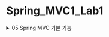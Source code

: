 # Spring_MVC1_Lab1

<details>
<summary>05 Spring MVC 기본 기능 </summary>
<div markdown="1">

## 프로젝트 생성
- packaging에서 Jar와 War의 차이
  - Jar: 내장 서버를 사용(톰캣) webapp 경로 사용하지 않음. 내장 서버 사용에 최적화 되어 있다. 요즈음은 주로 Jar사용
  - War: 내장 서버도 사용 가능하지만 주로 외부 서버에 빌드 파일을 올릴 때 사용

## Logging
- 로그에 대해 간단히 알아보자
- 이제 sout이 아닌 별도의 로깅 라이브러리를 사용하여 로그를 출력할 것
- 참고로 로그 관련 라이브러리도 많고, 깊게 들어가면 끝이 없기에 최소한의 사용 방법만 알아보자

### 로깅 라이브러리
- 스프링 부트 라이브러리를 사용하면 스프링 부트 로깅 라이브러리가 함께 포함된다.
- 스프링 부트 로깅 라이브러리는 기본으로 다음 로깅 라이브러리를 사용
  - SLF4J
  - Logback
- 여러 로그 라이브러리를 통합하여 (어댑터 패턴 등등) 사용할 수 있도록 인터페이스로 제공하는 것이 SLF4J
- Logback은 로그 라이브러리 (구현체) 실무에서 Logback 많이 사용한다

### 로그 선언, 호출

```java
package hello.springmvc.basic;

import lombok.extern.slf4j.Slf4j;
import org.springframework.web.bind.annotation.RequestMapping;
import org.springframework.web.bind.annotation.RestController;

@Slf4j
@RestController
public class LogTestController {

//    private final Logger log = LoggerFactory.getLogger(getClass());

    @RequestMapping("/log-test")
    public String logTest() {
        String name = "Spring";
        System.out.println("name = " + name);
        log.trace("trace log=" + name); //이렇게 쓰면 안된다 출력 안할 건데 선연산이 들어가버림
        log.debug("debug log={}", name);
        log.info("info log={}", name);
        log.warn("warn log={}", name);
        log.error("error log={}", name);

        log.info("info log={}", name);

        return "ok";
    }
}

```

- @RestController
  - @Controller는 반환 값이 String이면 뷰 이름으로 인식되어 뷰를 찾고 뷰가 렌더링 됨
  - @RestController는 반환 값으로 뷰를 찾는 것이 아니라 HTTP 메시지 바디에 바로 입력
  - @ResponseBody와 관련 있는데 뒤에서 더 자세히 볼 것임
- 로그의 출력 내용
  - 시간, 로그 레벨, 프로세스 ID, 쓰레드 명, 클래스 명, 로그 메시지
- 로그 레벨은 다음과 같다.
  - TRACE > DEBUG > INFO > WARN > ERROR
  - 로그 레벨 설정을 변경하며 노출 시킬 로그 레벨을 정할 수 있다.
  - 보통 개발 서버는 debug이상으로 심각한 로그를 출력
  - 운영 서버는 info 출력
- @Slf4j로 로그 선언 부분을 대체 할 수 있다. (롬복이 대신 써준다)

### 올바른 로그 사용법
- 선연산이 되지 않게 하자 
- log.debug("data=" + data)
  - 위와 같이 써도 로그 출력은 올바로 됨 하지만 debug로그를 노출시키지 않을 예정임에도 파라미터 연산이 먼저되어 서버의 자원을 잡아먹는다
  - 이렇게 쓰면 혼난다.
  - 다음과 같이 쓰자 log.debug("data = {}", data)
  - {}가 서식지정자 마냥 치환된다.

### 로그 사용시 장점
- 쓰레드 정보, 클래스 이름 같은 부가 정보를 함께 볼 수 있고 출력 모양을 조정 간으
- 로그 레벨에 따라 노출여부를 결정 가능
- 콘솔에만 아니라 파일, 네트워크 등 로그를 별도의 위치에 남길 수도 있음
- 특히 파일로 남길 때는 일별 특정 용량에 따라 로그를 분할하는 것도 가능
- 성능도 sout보다 파워풀하다 (내부 버퍼링, 멀티 쓰레드 등등)

## MappingController
- 몇가지를 짚고 코드로 넘어가서 url에 따라 컨트롤러가 매핑되어 동작하는 여러가지 방식을 체크하자
- 첫번째
  - /hello-basic
  - /hello-basic/
  - 스프링 부트 3.0이전은 위의 두 url을 다른 url로 인식
  - 스프링 부트 3.0이후에는 다른 url로 인식
- 두번째
  - @RequestMapping에 method 속성으로 HTTP 메서드를 지정하지 않으면 HTTP 메서드와 무관하게 호출
  - 모두 허용한다.
- 이제 본격적으로 코드를 보자 

```java
package hello.springmvc.basic.requestmapping;

import org.slf4j.Logger;
import org.slf4j.LoggerFactory;
import org.springframework.http.MediaType;
import org.springframework.web.bind.annotation.*;

@RestController
public class MappingController {

    private Logger log = LoggerFactory.getLogger(getClass());

    //배열 형태도 가능 배열안에 있는 url에 컨트롤러 메서드를 매핑시킨다 
    //모든 형태의 메서드를 허용하지 않고 특정 형태만 허용하도록 method를 한정할 수 있다 
    @RequestMapping(value = {"/hello-basic", "/hello-go"}, method = RequestMethod.GET)
    public String helloBasic() {
        log.info("helloBasic");
        return "ok";
    }

    /**
     * 편리한 축약 애노테이션 (코드 보기)
     * 애노테이션을 살펴보면 우리가 써야할 코드를 대신 써주는 것을 확인 가능 
     * 편리한 축약이라고 표현한 이유 
     * @return
     * @GetMapping
     * @PostMapping
     * @PutMapping
     * @DeleteMapping
     * @PatchMapping
     */
    @GetMapping("/mapping-get-v2")
    public String mappingGetv2() {
        log.info("mapping-get-v2");
        return "ok";
    }

    /**
     * PathVariable 사용
     * 변수명이 같으면 생략 가능
     *
     * @PathVariable("userId") String data
     * @PathVariable String userId
     * @PathVariable("userId") String userId -> @PathVariable userId
     * /mapping/userA
     * url 자체에 값이 들어있는 형태
     * 경로 변수, pathVariable
     * 이거 진짜 많이 사용
     */
    @GetMapping("/mapping/{userId}")
    public String mappingPath(@PathVariable("userId") String data) {
        log.info("mappingPath userId={}", data);
        return "ok";
    }

    /**
     * PathVariable 사용 다중
     *
     * @param userId
     * @param orderId
     * @return
     */
    @GetMapping("/mapping/users/{userId}/orders/{orderId}")
    public String mappingPath(@PathVariable String userId, @PathVariable String orderId) {
        log.info("mappingPath userId={}, orderId={}", userId, orderId);
        return "ok";
    }

    /**
     * 파라미터로 추가 매핑
     * 특정 파라미터 정보가 있으면 호출 되는 메서드 만들기
     * params="mode",
     * params="!mode"
     * params="mode=debug"
     * params="mode!=debug"
     * params = {"mode=debug","data=good}
     * @return
     * 애노테이션에 들어있는 파라미터가 요청에 포함되어 있을 경우에만 메서드가 호출된다
     * mode=debug를 url에서 빼면 메서드 호출 안됨
     */
    @GetMapping(value = "/mapping-param", params = "mode=debug")
    public String mappingParam() {
        log.info("mappingParam");
        return "ok";
    }

    /**
     * 특정 헤더로 추가 매핑
     * 요청의 헤더에 mode=debug가 있어야 메서드가 호출된다.
     * headers="mode",
     * headers="!mode"
     * headers="mode=debug"
     * headers="mode!=debug" (! = )
     */
    @GetMapping(value = "/mapping-header", headers = "mode=debug")
    public String mappingHeader() {
        log.info("mappingHeader");
        return "ok";
    }

    /**
     * Content-Type 헤더 기반 추가 매핑 Media Type
     * consumes="application/json"
     * consumes="!application/json"
     * consumes="application/*"
     * consumes="*\/*"
     * MediaType.APPLICATION_JSON_VALUE
     */
    @PostMapping(value = "/mapping-consume", consumes = MediaType.APPLICATION_JSON_VALUE)
    public String mappingConsumes() {
        log.info("mappingConsumes");
        return "ok";
    }

    /**
     * Accept 헤더 기반 Media Type
     * 클라이언트가 요청할 때 나는 이런 데이터를 받아들일 수 있다고 헤더 정보를 남기면 그에 따라 추가적인 매핑을 하는 것
     * Accept는 클라이언트가 받아들일 수 있는,
     * produce는 서버가 반환하는 타입
     * produces = "text/html"
     * produces = "!text/html"
     * produces = "text/*"
     * produces = "*\/*"
     * MediaType.TEXT_HTML_VALUE
     */
    @PostMapping(value = "/mapping-produce", produces = MediaType.TEXT_HTML_VALUE)
    public String mappingProduces() {
        log.info("mappingProduces");
        return "ok";
    }
}

```

## 요청 매핑 -API 예시
- 회원 관리를 HTTP API로 만든다 생각하고 매핑을 어떻게 하는지 알아보자
```java
package hello.springmvc.basic.requestmapping;

import org.springframework.web.bind.annotation.*;

/**
 * 회원 목록 조회: GET /users
 * 회원 등록: POST /users
 * 회원 조회: GET /users/{userId}
 * 회원 수정: PATCH /users/{userId}
 * 회원 삭제: DELETE /users/{userId}
 */
@RequestMapping("/mapping/users") //리소스 계층화
@RestController
public class MappingClassController {

  public String user() {
    return "get users";
  }

  public String addUser() {
    return "post user";
  }

  @GetMapping("/{userId}")
  public String findUser(@PathVariable String userId) {
    return "get userId=" + userId;
  }

  @PatchMapping("/{userId}")
  public String update(@PathVariable String userId) {
    return "update userId=" + userId;
  }

  @DeleteMapping("/{userId}")
  public String deleteUser(@PathVariable String userId) {
    return "delete userId=" + userId;
  }


}
 
```

- 같은 url name도 http메서드에 따라 다르게 매핑되는 것을 확인 가능
- 클래스레벨 url과 메서드 레벨 url을 통해 자원의 계층화 가능 
- 보기 쉽고 쓰기 쉽다 
- 매핑 방법을 이해했으니 이제부터 HTTP 요청이 보내는 데이터들을 스프링 MVC로 어떻게 조회하는지 알아보자

## HTTP 요청 - 기본, 헤더 조회
- 애노테이션 기반의 스프링 컨트롤러는 다양한 파라미터를 지원한다.
- 이번 시간에는 HTTP 헤더 정보를 조회하는 방법을 알아보자

### RequestHeaderController
```java
package hello.springmvc.basic.request;

import jakarta.servlet.http.HttpServletRequest;
import jakarta.servlet.http.HttpServletResponse;
import lombok.extern.slf4j.Slf4j;
import org.springframework.http.HttpMethod;
import org.springframework.util.MultiValueMap;
import org.springframework.web.bind.annotation.CookieValue;
import org.springframework.web.bind.annotation.RequestHeader;
import org.springframework.web.bind.annotation.RequestMapping;
import org.springframework.web.bind.annotation.RestController;

import java.util.Locale;

@Slf4j
@RestController
public class RequestHeaderController {

  //스프링 애노테이션 기반 컨트롤러는 다양한 파라미터를 지원한다.
  @RequestMapping("/headers")
  public String headers(HttpServletRequest request,
                        HttpServletResponse response,
                        HttpMethod httpMethod, //GET, POST, DELETE 등등
                        Locale locale, //언어 정보
                        @RequestHeader MultiValueMap<String,String> headerMap, //헤더를 한번에 다 받는다. 맵에
                        @RequestHeader("host") String host, //헤더 하나만 가져오는
                        @CookieValue(value = "myCookie", required = false) String cookie) { //required의 디폴트는 true -> false로 하면 없어도 된다.

    log.info("request={}", request);
    log.info("response={}", response);
    log.info("httpMethod={}", httpMethod);
    log.info("locale={}", locale);
    log.info("headerMap={}", headerMap);
    log.info("header host={}", host);
    log.info("myCookie={}", cookie);
    return "ok";
  }
}

```
- 참고 MultiValueMap
  - Map과 유사한데, 하나의 키에 여러 값을 받을 수 있다.
  - HTTP header, HTTP 쿼리 파라미터와 같이 하나의 키에 여러 값을 받을 때 사용한다.
  - get하면 배열을 반환
  - key 하나에 매핑된 여러 value를 조회 가능  

## HTTP 요청 파라미터 - 쿼리 파라미터 HTML Form

### HTTP 요청 데이터 조회 개요
- 서블릿에서 학습했던 HTTP 요청 데이터를 조회 하는 방법을 다시 떠올려보자. 그리고 서블릿으로 학습했던 내용을 스프링이 얼마나 깔끔하고 효율적으로 바꾸어주는지 알아보자
- 우선 HTTP 요청 메시지를 통해 클라이언트에서 서버로 데이터를 전달하는 방법은 3가지라고 배운적이 있었다.
  - GET - 쿼리파라미터
    - /url?username=hello&age=20
    - 메시지 바디 없이 URL의 쿼리 파라미터에 데이터를 포함해서 전달하는 방식
    - 검색, 필터, 페이징등에서 많이 사용하는 방식이다.
  - POST - HTML Form
    - content-type:application/x-www-form-urlencoded
    - 메시지 바디에 쿼리파라미터 형식으로 전달 username=hello&age=20
    - 회원 가입, 상품 주문, HTML Form을 사용
  - HTTP message body에 데이터를 직접 담아서 요청
    - HTTP API에서 주로 사용, JSON, XML, TEXT
    - 데이터 형식은 주로 JSON 사용
    - POST, PUT, PATCH
- get 쿼리 파라미터 전송 방식이든 post html form 전송 방식이든 쿼리파라미터의 형식이 같음으로 Servlet Request로 구분없이 조회할 수 있던 것 기억하자
- 이것을 간단히 요청 파라미터 조회라 한다.
- 스프링에서 요청 파라미터를 조회하는 방법을 단계적으로 알아보자

```java
package hello.springmvc.basic.request;

import jakarta.servlet.http.HttpServletRequest;
import jakarta.servlet.http.HttpServletResponse;
import lombok.extern.slf4j.Slf4j;
import org.springframework.stereotype.Controller;
import org.springframework.web.bind.annotation.RequestHeader;
import org.springframework.web.bind.annotation.RequestMapping;
import org.springframework.web.bind.annotation.RequestParam;
import org.springframework.web.bind.annotation.ResponseBody;

import java.io.IOException;
import java.util.Map;

@Slf4j
@Controller
public class RequestParamController {

  @RequestMapping("/request-param-v1")
  public void requestParamV1(HttpServletRequest request, HttpServletResponse response) throws IOException {
    String username = request.getParameter("username");
    int age = Integer.parseInt(request.getParameter("age"));
    log.info("username={}, age={}", username, age);

    response.getWriter().write("ok");

  }

  //응답 메시지에 바로 때려 넣는 ResponseBody -> view 조회를 하지 않는다.
  @ResponseBody
  @RequestMapping("/request-param-v2")
  public String requestParamV2(
          @RequestParam("username") String memberName,
          @RequestParam("age") int memberAge) {
    log.info("username={}, age={}", memberName, memberAge);
    return "ok";

  }


  //내가 사용하고자 하는 변수명이 쿼리 파라미터의 변수명과 같다면 위에서 일정 부분 생략 가능
  //축약된 버전 v2 -> v3
  @ResponseBody
  @RequestMapping("/request-param-v3")
  public String requestParamV3(
          @RequestParam String username,
          @RequestParam int age) {
    log.info("username={}, age={}", username, age);
    return "ok";

  }
  //근데 사실 아래 v4처럼 다 없앨 수도 있음 ㅋㅋ
  //요청 파라미터 이름과 나의 변수명이 일치하면
  @ResponseBody
  @RequestMapping("/request-param-v4")
  public String requestParamV4(String username, int age) {
    log.info("username={}, age={}", username, age);
    return "ok";
  }

  //required는 default값이 true -> requestParam이 무조건 있어야 한다.
  //false -> 해당 requestParam이 없어도 된다.
  @ResponseBody
  @RequestMapping("/request-param-required")
  public String requestParamRequired(
          @RequestParam(required = true) String username,
          @RequestParam(required = false) Integer age) {

    log.info("username={}, age={}", username, age);
    return "ok";
  }

  @ResponseBody
  @RequestMapping("/request-param-default")
  public String requestParamDefault(
          //사실 default val 들어가면 required는 무의미
          @RequestParam(required = true, defaultValue = "guest") String username,
          @RequestParam(required = false,defaultValue = "-1") int age) {

    log.info("username={}, age={}", username, age);
    return "ok";
  }

  @ResponseBody
  @RequestMapping("/request-param-map")
  public String requestParamMap(@RequestParam Map<String, Object> paramMap) {

    log.info("username={}, age={}", paramMap.get("username"), paramMap.get("age"));
    return "ok";
  }

}

```
- V1
  - Get 쿼리 파라미터 요청이든 HTML form 요청이든 구분없이 처리하는 것을 확인할 수 있다(servlet)
- V2
  - 애노테이션이용 축약된 형태로 파라미터를 뽑을 수 있는 것을 확인할 수 있음 
    - 실제로 request.getParameter코드를 품고 있다.
- V3
  - v2를 축약시킨 버전. 요청 파라미터 이름과 변수이름이 일치한다면 생략할 수 있다 
- V4
  - v3에서 아예 더 축약시킬 수 있다. 
    - 하지만 너무 단순한 게 과하다는 생각도 있는 듯
    - @RequestParam이 있는 것이 오히려 변수가 요청 파라미터 정보라는 것을 명확히 알려주기에 좋다고 생각하는 사람도 있다
- requestParamRequired
  - @RequestParam()안에 required를 설정함으로써 해당 요청 파라미터를 필수 또는 필수가 아닌 요소로 설정할 수 있음
  - 디폴트는 true -> 필수
  - 필수 파라미터가 요청데이터에 포함되지 않으면 서버는 Bad Request로 응답한다
    - 주의 : 기본형에 null은 들어갈 수 없다
    - int age 에는 null을 입력할 수 없음 age가 필수 값이 아니기에 null을 지정할 수 있어야 함 
    - Integer로 변경하거나 defaultValue를 사용해야 함
- requestParamDefault
  - required는 여기에선 이제 더이상 필요없음 써도 안먹히기도 하고
  - 기본값으로 퉁치고 들어간다. 
- requestParmaMap
  - 파라미터들을 맵으로 받고 조회할 수 있다.
  - MultiValueMap을 사용할 수도 있지만 파라미터의 값이 1개가 확실하다면 Map을 사용해도 된다.
    - 참고로 같은 키값을 가지는 파라미터를 쓰는 경우는 흔치 않다
 
### Http 요청 파라미터 - @ModelAttribute 

- 실제 개발을 하면 요청 파라미터를 받아서 필요한 객체를 만들고 그 객체에 값을 넣어주어야 한다.
- 보통 다음과 같이 코드를 작성할 것이다.

```java
    @ResponseBody
    @RequestMapping("/model-attribute-v1")
    public String modelAttributeV1(@RequestParam String username, @RequestParam int age) {
        HelloData helloData = new HelloData();
        helloData.setUsername(username);
        helloData.setAge(age);
        log.info("username={}, age={}", helloData.getUsername(), helloData.getAge());
        return "ok";
    }

```

- 스프링은 이 과정을 완전히 자동화해주는 @ModelAttribute 기능을 제공
- 먼저 요청 파라미터를 바인딩 받을 객체를 살펴보자

```java
package hello.springmvc.basic;

import lombok.Data;

@Data
public class HelloData {
    private String username;
    private int age;
}

```
- 롬복의 @Data
  - @Getter, @Setter, @ToString, @EqualsAndHashCode, @RequiredArgsConstructor를 자동으로 적용해준다

- 모델 애트리뷰트가 적용된 코드를 보자

```java
    @ResponseBody
    @RequestMapping("/model-attribute-v1")
    public String modelAttributeV1(@ModelAttribute HelloData helloData) {
//        HelloData helloData = new HelloData();
//        helloData.setUsername(username);
//        helloData.setAge(age);
        log.info("username={}, age={}", helloData.getUsername(), helloData.getAge());
        return "ok";
    }
```
- 동작하는 과정을 살펴보면 HelloData객체가 생성되고 요청 파라미터의 값이 주입되어 있는것을 확인할 수 있다.
- 즉, 자동으로 요청파라미터의 값을 읽어와서 우리가 넘긴 helloData에 값을 전부 주입하였다는 것인데 어떻게 이런 것이 가능할까?
- 스프링 MVC는 @ModelAttribute가 있으면 다음을 실행한다.
  - HelloData 객체를 생성
  - 요청 파라미터의 이름으로 HelloData 객체의 프로퍼티를 찾는다.
  - 해당 프로퍼티의 Setter를 호출해서 파라미터의 값을 바인딩한다. 
  - 예로 파라미터의 이름이 username이면 setUsername() 메서드를 찾아서 호출, 값을 입력하는 것이다
- 바인딩 오류
  - age=abc 처럼 숫자가 들어가야 할 곳에 문자를 넣으면 BindException이 발생, 이런 바인딩 오류를 처리하는 부분은 뒤의 검증 부분에서 다룬다


- 모델 애트리뷰트는 다음처럼 생략 가능하다 V2
```java
    //축약 버전 V2
@ResponseBody
@RequestMapping("/model-attribute-v2")
public String modelAttributeV2(HelloData helloData) {
//        HelloData helloData = new HelloData();
//        helloData.setUsername(username);
//        helloData.setAge(age);
        log.info("username={}, age={}", helloData.getUsername(), helloData.getAge());
        return "ok";
        } 
```
- 그런데 @RequestParam도 생략 가능하다고 했는데 스프링은 어떻게 resolve하는 것일까?
  - String, int, Integer 같은 단순 타입 = @RequestParam
  - 나머지는 Model로써 해석한다.

## HTTP 요청 메시지 - 단순 텍스트

- Http message body에 데티어를 직접 담아서 요청
  - HTTP API에서 주로 사용, JSON, XML, TEXT
  - 데이터 형식은 주로 JSON 사용
  - POST, PUT, PATCH
- 요청 파라미터와 다르게, HTTP 메시지 바디를 통해서 데이터가 직접 넘어오는 경우는 @RequestParam, @ModelAttribute를 사용할 수 없다.
- 물론 HTML Form 형식으로 전달되는 경우는 요청 파라미터로 인정된다.
- 먼저 가장 단순한 텍스트 메시지를 HTTP 메시지 바디에 담아서 전송하고 읽어보자
- HTTP 메시지 바디의 데이터를 InputStream을 사용해서 직접 읽을 수 있다.

```java
package hello.springmvc.basic.request;

import jakarta.servlet.ServletInputStream;
import jakarta.servlet.http.HttpServletRequest;
import jakarta.servlet.http.HttpServletResponse;
import lombok.extern.slf4j.Slf4j;
import org.springframework.http.HttpEntity;
import org.springframework.stereotype.Controller;
import org.springframework.util.StreamUtils;
import org.springframework.web.bind.annotation.PostMapping;
import org.springframework.web.bind.annotation.RequestBody;
import org.springframework.web.bind.annotation.ResponseBody;

import java.io.IOException;
import java.io.InputStream;
import java.io.Writer;
import java.nio.charset.StandardCharsets;

@Slf4j
@Controller
public class RequestBodyStringController {

  @PostMapping("/request-body-string-v1")
  public void requestBodyString(HttpServletRequest request, HttpServletResponse response) throws IOException {
    ServletInputStream inputStream = request.getInputStream();
    //inputStream은 바이트 코드이기에 UTF_8로 인코딩해서 copyToString한다
    String messageBody = StreamUtils.copyToString(inputStream, StandardCharsets.UTF_8);

    log.info("messageBody={}", messageBody);
    response.getWriter().write("ok");

  }

  //인풋 스트림과 writer를 바로 받을 수 있다. -> v2
  @PostMapping("/request-body-string-v2")
  public void requestBodyStringV2(InputStream inputStream, Writer responseWriter) throws IOException {
//        ServletInputStream inputStream = request.getInputStream();
    //inputStream은 바이트 코드이기에 UTF_8로 인코딩해서 copyToString한다
    String messageBody = StreamUtils.copyToString(inputStream, StandardCharsets.UTF_8);
    log.info("messageBody={}", messageBody);
    responseWriter.write("ok");

  }
  
  @PostMapping("/request-body-string-v3")
  public HttpEntity<String> requestBodyStringV3(HttpEntity<String> httpEntity) throws IOException {

    String messageBody = httpEntity.getBody();
    log.info("messageBody={}", messageBody);
    return new HttpEntity<>("ok");
  }


  //이게 젤 많이 쓰는 것 
  @ResponseBody
  @PostMapping("/request-body-string-v4")
  public String requestBodyStringV4(@RequestBody String messageBody) throws IOException {

    log.info("messageBody={}", messageBody);
    return "ok";
  }

}

```
- 위의 버젼 중 가장 많이 쓰이는 버젼은 v4로 InputStream을 읽고 messageConverter를 이용, 메시지 변환하는 과정을 자동화 시킨 것이라고 볼 수 있다. 
- @RequestBody
  - HTTP 메시지 바디 정보를 편리하게 조회 가능. 
  - 헤더 정보가 필요하다면 HttpEntity를 사용하거나 @RequestHeader를 사용하면 된다.
  - 이렇게 메시지 바디를 직접 조회하는 기능은 요청 파라미터를 조회하는 @RequestParam, @ModelAttribute와는 전혀 관계가 없다
- 요약 하면 다음과 같다.
  - 요청 파라미터를 조회하는 기능: @RequestParam, @ModelAttribute
  - HTTP 메시지 바디를 직접 조회하는 기능: @RequestBody

- @ResponseBody
  - @ResponseBody를 사용하면 응답 결과를 HTTP 메시지 바디에 직접 말아서 전달 가능하다
  - 이 경우에도 view를 resolve 하지 않음

## HTTP 요청 메시지 - JSON
- 이번에는 HTTP API에서 주로 사용하는 JSON 데이터 형식을 조회해보자
- JSON이란!?
  - 데이터 포맷일 뿐 
  - 단순히 데이터를 표시하는 표현 방법일 뿐이다.
  - 서버와 클라이언트 간의 교류에서 일반적으로 사용되며 특정 언어에 종속되지 않고, 대부분의 언어에서 JSON 포맷의 데이터를 핸들링 할 수 있는 라이브러리를 제공한다.

```java
package hello.springmvc.basic.request;

import com.fasterxml.jackson.databind.ObjectMapper;
import hello.springmvc.basic.HelloData;
import jakarta.servlet.ServletInputStream;
import jakarta.servlet.http.HttpServletRequest;
import jakarta.servlet.http.HttpServletResponse;
import lombok.extern.slf4j.Slf4j;
import org.springframework.http.HttpEntity;
import org.springframework.stereotype.Controller;
import org.springframework.util.StreamUtils;
import org.springframework.web.bind.annotation.PostMapping;
import org.springframework.web.bind.annotation.RequestBody;
import org.springframework.web.bind.annotation.RequestParam;
import org.springframework.web.bind.annotation.ResponseBody;

import java.io.IOException;
import java.nio.charset.StandardCharsets;

/**
 * {"username":"hello", "age":20}
 * content-type: application/json
 */
@Slf4j
@Controller
public class RequestBodyJsonController {

    private ObjectMapper objectMapper = new ObjectMapper();

    @PostMapping("/request-body-json-v1")
    public void requestBodyJsonV1(HttpServletRequest request, HttpServletResponse response) throws IOException {
        ServletInputStream inputStream = request.getInputStream();
        String messageBody = StreamUtils.copyToString(inputStream, StandardCharsets.UTF_8);

        log.info("msgBody={}", messageBody);
        HelloData helloData = objectMapper.readValue(messageBody, HelloData.class);
        log.info("username={}, age={}", helloData.getUsername(), helloData.getAge());

        response.getWriter().write("ok");

    }


    @ResponseBody
    @PostMapping("/request-body-json-v2")
    public String requestBodyJsonV2(@RequestBody String messageBody) throws IOException {

        log.info("msgBody={}", messageBody);
        HelloData helloData = objectMapper.readValue(messageBody, HelloData.class);
        log.info("username={}, age={}", helloData.getUsername(), helloData.getAge());

        return "ok";
    }


    //objectMapper사용안하고 바로 HelloData넘겨주면 거기에 받을 수 있다. -> V3
    //마찬가지로 위의 코드를 자동화한 것과 마찬가지다
    //httpMessageConverter가 동작 -> ObjectMapping을 실시한다.
    @ResponseBody
    @PostMapping("/request-body-json-v3")
    public String requestBodyJsonV3(@RequestBody HelloData helloData) {

        log.info("username={}, age={}", helloData.getUsername(), helloData.getAge());

        return "ok";
    }

    @ResponseBody
    @PostMapping("/request-body-json-v4")
    public String requestBodyJsonV4(HttpEntity<HelloData> httpEntity) {

        HelloData data = httpEntity.getBody();
        log.info("username={}, age={}", data.getUsername(), data.getAge());
        return "ok";
    }


    //httpMessageConverter는 들어올 때도 적용이 되지만 반환할 때에도 적용된다.
    //즉 RequestBody할 때에도 변환해서 객체에 욱여넣고 response가 객체라면 convert해서 반홚나다.
    //json이 객체로 변환되어 data로 들어가고 -> 객체를 return하면 객체가 json으로 변환되어 반환된다.
    @ResponseBody
    @PostMapping("/request-body-json-v5")
    public HelloData requestBodyJsonV5(@RequestBody HelloData data) {

        log.info("username={}, age={}", data.getUsername(), data.getAge());
        return data;
    }

}

```
- v3를 살펴보면 v2에서 objectMapper를 사용하여 매핑하는 과정을 자동화해주는 스프링 기능을 확인할 수 있다. 
- HttpEntity, @RequestBody를 사용하면 HTTP 메시지 컨버터가 HTTP 메시지 바디의 내용을 우리가 원하는 문자나 객체 등으로 변환
- HTTP 메시지 컨버터는 문자 뿐만 아니라 JSON도 객체로 변환해줌
- v5를 살펴보면 @RequestBody로 요청 메시지 바디를 객체로 받아올 때 HTTP메시지 컨버터가 동작하는 것과 함께 response에 객체를 말아주어도 HTTP메시지 컨버터가 동작하는 것을 확인할 수 있다.
  - @RequestBody 요청
    - JSON 요청 -> HTTP 메시지 컨버터 -> 객체
  - @ResponseBody 응답
    - 객체 -> HTTP 메시지 컨버터 -> JSON 응답




</div>
</details>